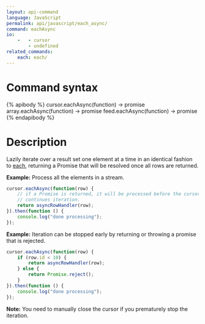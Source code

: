 ```yaml
---
layout: api-command
language: JavaScript
permalink: api/javascript/each_async/
command: eachAsync
io:
    -   - cursor
        - undefined
related_commands:
    each: each/
---
```


# Command syntax #

{% apibody %}
cursor.eachAsync(function) &rarr; promise
array.eachAsync(function) &rarr; promise
feed.eachAsync(function) &rarr; promise
{% endapibody %}

# Description #

Lazily iterate over a result set one element at a time in an identical fashion to [each](/api/javascript/each/), returning a Promise that will be resolved once all rows are returned.

__Example:__ Process all the elements in a stream.

```js
cursor.eachAsync(function(row) {
    // if a Promise is returned, it will be processed before the cursor
    // continues iteration.
    return asyncRowHandler(row);
}).then(function () {
    console.log("done processing"); 
});
```

__Example:__ Iteration can be stopped early by returning or throwing a promise that is rejected.

```js
cursor.eachAsync(function(row) {
    if (row.id < 10) {
        return asyncRowHandler(row);
    } else {
        return Promise.reject();
    }
}).then(function () {
    console.log("done processing"); 
});
```

__Note:__ You need to manually close the cursor if you prematurely stop the iteration.
